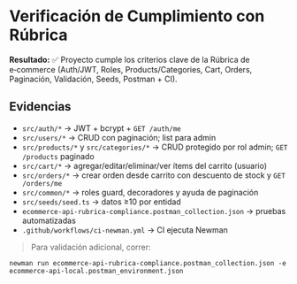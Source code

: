 
# Verificación de Cumplimiento con Rúbrica

**Resultado:** ✅ Proyecto cumple los criterios clave de la Rúbrica de e‑commerce (Auth/JWT, Roles, Products/Categories, Cart, Orders, Paginación, Validación, Seeds, Postman + CI).

## Evidencias
- `src/auth/*` → JWT + bcrypt + `GET /auth/me`
- `src/users/*` → CRUD con paginación; list para admin
- `src/products/*` y `src/categories/*` → CRUD protegido por rol admin; `GET /products` paginado
- `src/cart/*` → agregar/editar/eliminar/ver ítems del carrito (usuario)
- `src/orders/*` → crear orden desde carrito con descuento de stock y `GET /orders/me`
- `src/common/*` → roles guard, decoradores y ayuda de paginación
- `src/seeds/seed.ts` → datos ≥10 por entidad
- `ecommerce-api-rubrica-compliance.postman_collection.json` → pruebas automatizadas
- `.github/workflows/ci-newman.yml` → CI ejecuta Newman

> Para validación adicional, correr:

```
newman run ecommerce-api-rubrica-compliance.postman_collection.json -e ecommerce-api-local.postman_environment.json
```
